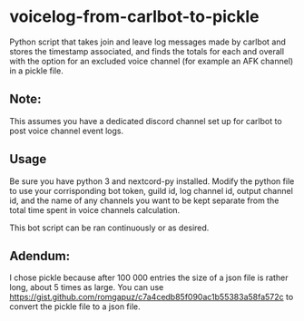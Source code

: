 # voicelog-from-carlbot-to-pickle
Python script that takes join and leave log messages made by carlbot and stores the timestamp associated, and finds the totals for each and overall with the option for an excluded voice channel (for example an AFK channel) in a pickle file.

## Note:
This assumes you have a dedicated discord channel set up for carlbot to post voice channel event logs.

## Usage
Be sure you have python 3 and nextcord-py installed. 
Modify the python file to use your corrisponding bot token, guild id, log channel id, output channel id, and the name of any channels you want to be kept separate from the total time spent in voice channels calculation.

This bot script can be ran continuously or as desired. 


## Adendum:
I chose pickle because after 100 000 entries the size of a json file is rather long, about 5 times as large.
You can use https://gist.github.com/romgapuz/c7a4cedb85f090ac1b55383a58fa572c to convert the pickle file to a json file.
